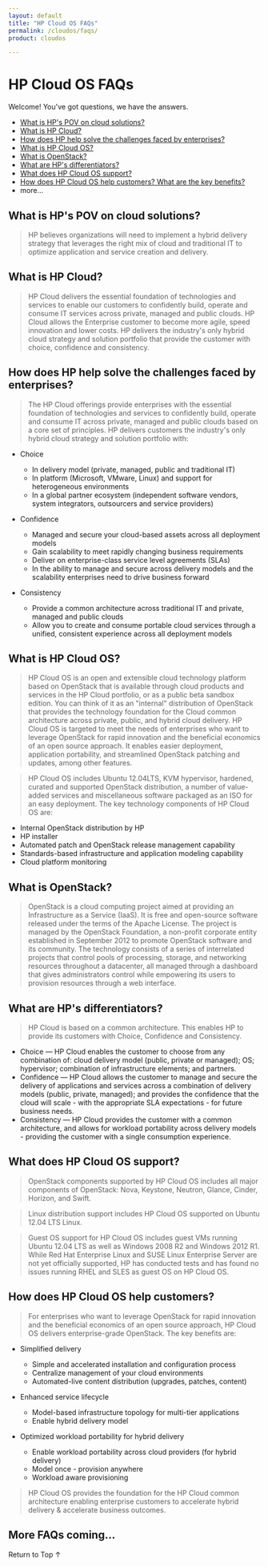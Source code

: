 ```yaml
---
layout: default
title: "HP Cloud OS FAQs"
permalink: /cloudos/faqs/
product: cloudos

---
```


<a name="_top"> </a>

<script>

function PageRefresh {
onLoad="window.refresh"
}

PageRefresh();

</script>


# HP Cloud OS FAQs

Welcome! You've got questions, we have the answers.

* [What is HP's POV on cloud solutions?](#what-is-hp's-pov-on-cloud-solutions?)
* [What is HP Cloud?](#what-is-hp-cloud?)
* [How does HP help solve the challenges faced by enterprises?](#how-does-hp-help-solve-the-challenges-faced-by-enterprises?)
* [What is HP Cloud OS?](#what-is-hp-cloud-os?)
* [What is OpenStack?](#what-is-openstack?)
* [What are HP's differentiators?](#what-are-hp's-differentiators?)
* [What does HP Cloud OS support?](#what-does-hp-cloud-os-support?)
* [How does HP Cloud OS help customers? What are the key benefits?](#how-does-hp-cloud-os-help-customers?) 
* more...

## What is HP's POV on cloud solutions?

> HP believes organizations will need to implement a hybrid delivery strategy that leverages the right mix of cloud and traditional 
IT to optimize application and service creation and delivery.

## What is HP Cloud?

> HP Cloud delivers the essential foundation of technologies and services to enable our customers to confidently build, operate and 
consume IT services across private, managed and public clouds. HP Cloud allows the Enterprise customer to become more agile, 
speed innovation and lower costs. HP delivers the industry's only hybrid cloud strategy and solution portfolio that 
provide the customer with choice, confidence and consistency.

## How does HP help solve the challenges faced by enterprises?

> The HP Cloud offerings provide enterprises with the essential foundation of technologies and services to 
confidently build, operate and consume IT across private, managed and public clouds based on a core set of principles. 
HP delivers customers the industry's only hybrid cloud strategy and solution portfolio with:  

* Choice
  * In delivery model (private, managed, public and traditional IT)
  * In platform (Microsoft, VMware, Linux) and support for heterogeneous environments
  * In a global partner ecosystem (independent software vendors, system integrators, outsourcers and service providers)

* Confidence 
  * Managed and secure your cloud-based assets across all deployment models
  * Gain scalability to meet rapidly changing business requirements
  * Deliver on enterprise-class service level agreements (SLAs) 
  * In the ability to manage and secure across delivery models and the scalability enterprises need to drive business forward

* Consistency 
  * Provide a common architecture across traditional IT and private, managed and public clouds
  * Allow you to create and consume portable cloud services through a unified, consistent experience across all deployment models
  
## What is HP Cloud OS?

> HP Cloud OS is an open and extensible cloud technology platform based on OpenStack that is available through cloud products and services in the HP Cloud portfolio, or as a public beta sandbox edition. You can think of it as an "internal" distribution 
of OpenStack that provides the technology foundation for the Cloud common architecture across private, public, and hybrid cloud delivery. HP Cloud OS is targeted to meet the needs of enterprises who want to leverage OpenStack for rapid innovation and the beneficial 
economics of an open source approach. It enables easier deployment, application portability, and streamlined OpenStack patching and updates, among other features.   

> HP Cloud OS includes Ubuntu 12.04LTS, KVM hypervisor, hardened, curated and supported OpenStack distribution, a number of value-added services and miscellaneous software packaged as an ISO for an easy deployment. The key technology components of HP Cloud OS are:

* Internal OpenStack distribution by HP
* HP installer
* Automated patch and OpenStack release management capability
* Standards-based infrastructure and application modeling capability
* Cloud platform monitoring

## What is OpenStack?

> OpenStack is a cloud computing project aimed at providing an Infrastructure as a Service (IaaS). It is free and open-source software released under the terms of the Apache License. The project is managed by the OpenStack 
Foundation, a non-profit corporate entity established in September 2012 to promote OpenStack software and its community. The technology consists of a series of interrelated projects that control pools of processing, storage, and networking 
resources throughout a datacenter, all managed through a dashboard that gives administrators control while empowering its users to provision resources through a web interface.
  
## What are HP's differentiators?

> HP Cloud is based on a common architecture. This enables HP to provide its customers with Choice, Confidence and Consistency.

* Choice &mdash; HP Cloud enables the customer to choose from any combination of: cloud delivery model (public, private or managed); OS; hypervisor; combination of infrastructure elements; and partners.
* Confidence &mdash; HP Cloud allows the customer to manage and secure the delivery of applications and services across a combination of delivery models (public, private, managed); and provides the confidence that the cloud will scale - with the appropriate SLA expectations - for future business needs.
* Consistency &mdash; HP Cloud provides the customer with a common architecture, and allows for workload portability across delivery models - providing the customer with a single consumption experience.

## What does HP Cloud OS support?

> OpenStack components supported by HP Cloud OS includes all major components of OpenStack: Nova, Keystone, Neutron, Glance, Cinder, Horizon, and Swift. 

> Linux distribution support includes HP Cloud OS supported on Ubuntu 12.04 LTS Linux. 

> Guest OS support for HP Cloud OS includes guest VMs running Ubuntu 12.04 LTS as well as Windows 2008 R2 and Windows 2012 R1. While Red Hat Enterprise Linux and SUSE Linux Enterprise Server are not yet officially supported, HP has conducted tests and has found no issues running RHEL and SLES as guest OS on HP Cloud OS. 

## How does HP Cloud OS help customers?

> For enterprises who want to leverage OpenStack for rapid innovation and the beneficial economics of an open source approach, HP Cloud OS delivers enterprise-grade OpenStack.  The key benefits are:

* Simplified delivery
  * Simple and accelerated installation and configuration process
  * Centralize management of your cloud environments
  * Automated-live content distribution (upgrades, patches, content)

* Enhanced service lifecycle
  * Model-based infrastructure topology for multi-tier applications
  * Enable hybrid delivery model
 
* Optimized workload portability for hybrid delivery
  * Enable workload portability across cloud providers (for hybrid delivery)
  * Model once - provision anywhere
  * Workload aware provisioning

> HP Cloud OS provides the foundation for the HP Cloud common architecture enabling enterprise customers to accelerate hybrid delivery &amp; accelerate business outcomes.

## More FAQs coming...

<a href="#_top" style="padding:14px 0px 14px 0px; text-decoration: none;"> Return to Top &#8593; </a>



